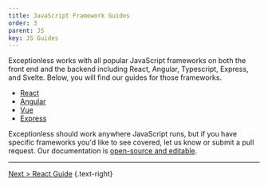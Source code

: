 ```yaml
---
title: JavaScript Framework Guides
order: 3
parent: JS
key: JS Guides
---
```


Exceptionless works with all popular JavaScript frameworks on both the front end and the backend including React, Angular, Typescript, Express, and Svelte. Below, you will find our guides for those frameworks. 

* [React](react.md) 
* [Angular](angular.md)
* [Vue](vue.md)
* [Express](express.md)

Exceptionless should work anywhere JavaScript runs, but if you have specific frameworks you'd like to see covered, let us know or submit a pull request. Our documentation is [open-source and editable](https://github.com/exceptionless/Website/tree/master/content/docs).

---

[Next > React Guide](react.md) {.text-right}